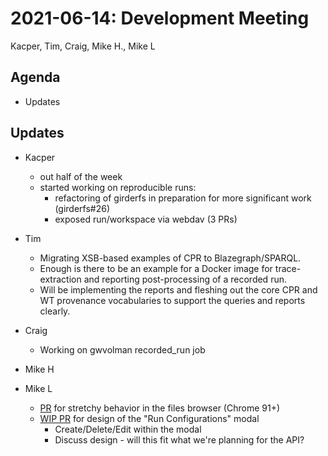 2021-06-14: Development Meeting
===============================

Kacper, Tim, Craig, Mike H., Mike L

Agenda
------

* Updates

Updates
-------

* Kacper
    * out half of the week
    * started working on reproducible runs:
        * refactoring of girderfs in preparation for more significant work (girderfs#26)
        * exposed run/workspace via webdav (3 PRs)

* Tim
    * Migrating XSB-based examples of CPR to Blazegraph/SPARQL.
    * Enough is there to be an example for a Docker image for trace-extraction and reporting post-processing of a recorded run.
    * Will be implementing the reports and fleshing out the core CPR and WT provenance vocabularies to support the queries and reports clearly.

* Craig
    * Working on gwvolman recorded_run job

* Mike H

* Mike L
    * [PR](https://github.com/whole-tale/ngx-dashboard/pull/206) for stretchy behavior in the files browser (Chrome 91+)
    * [WIP PR](https://github.com/whole-tale/ngx-dashboard/pull/205) for design of the "Run Configurations" modal
        * Create/Delete/Edit within the modal
        * Discuss design - will this fit what we're planning for the API?
